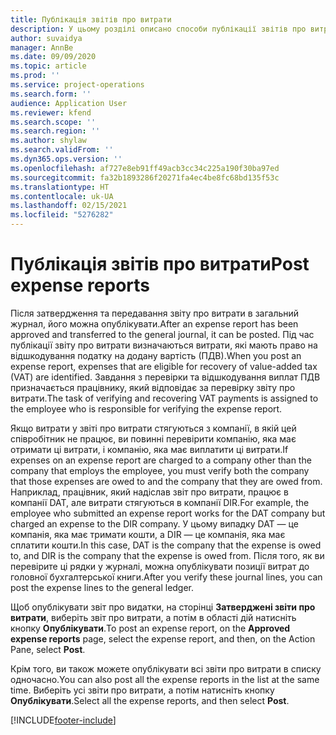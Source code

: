 ```yaml
---
title: Публікація звітів про витрати
description: У цьому розділі описано способи публікації звітів про витрати.
author: suvaidya
manager: AnnBe
ms.date: 09/09/2020
ms.topic: article
ms.prod: ''
ms.service: project-operations
ms.search.form: ''
audience: Application User
ms.reviewer: kfend
ms.search.scope: ''
ms.search.region: ''
ms.author: shylaw
ms.search.validFrom: ''
ms.dyn365.ops.version: ''
ms.openlocfilehash: af727e8eb91ff49acb3cc34c225a190f30ba97ed
ms.sourcegitcommit: fa32b1893286f20271fa4ec4be8fc68bd135f53c
ms.translationtype: HT
ms.contentlocale: uk-UA
ms.lasthandoff: 02/15/2021
ms.locfileid: "5276282"
---
```

# <a name="post-expense-reports"></a><span data-ttu-id="5c1cb-103">Публікація звітів про витрати</span><span class="sxs-lookup"><span data-stu-id="5c1cb-103">Post expense reports</span></span>

<span data-ttu-id="5c1cb-104">Після затвердження та передавання звіту про витрати в загальний журнал, його можна опублікувати.</span><span class="sxs-lookup"><span data-stu-id="5c1cb-104">After an expense report has been approved and transferred to the general journal, it can be posted.</span></span> <span data-ttu-id="5c1cb-105">Під час публікації звіту про витрати визначаються витрати, які мають право на відшкодування податку на додану вартість (ПДВ).</span><span class="sxs-lookup"><span data-stu-id="5c1cb-105">When you post an expense report, expenses that are eligible for recovery of value-added tax (VAT) are identified.</span></span> <span data-ttu-id="5c1cb-106">Завдання з перевірки та відшкодування виплат ПДВ призначається працівнику, який відповідає за перевірку звіту про витрати.</span><span class="sxs-lookup"><span data-stu-id="5c1cb-106">The task of verifying and recovering VAT payments is assigned to the employee who is responsible for verifying the expense report.</span></span>

<span data-ttu-id="5c1cb-107">Якщо витрати у звіті про витрати стягуються з компанії, в якій цей співробітник не працює, ви повинні перевірити компанію, яка має отримати ці витрати, і компанію, яка має виплатити ці витрати.</span><span class="sxs-lookup"><span data-stu-id="5c1cb-107">If expenses on an expense report are charged to a company other than the company that employs the employee, you must verify both the company that those expenses are owed to and the company that they are owed from.</span></span> <span data-ttu-id="5c1cb-108">Наприклад, працівник, який надіслав звіт про витрати, працює в компанії DAT, але витрати стягуються в компанії DIR.</span><span class="sxs-lookup"><span data-stu-id="5c1cb-108">For example, the employee who submitted an expense report works for the DAT company but charged an expense to the DIR company.</span></span> <span data-ttu-id="5c1cb-109">У цьому випадку DAT — це компанія, яка має тримати кошти, а DIR — це компанія, яка має сплатити кошти.</span><span class="sxs-lookup"><span data-stu-id="5c1cb-109">In this case, DAT is the company that the expense is owed to, and DIR is the company that the expense is owed from.</span></span> <span data-ttu-id="5c1cb-110">Після того, як ви перевірите ці рядки у журналі, можна опублікувати позиції витрат до головної бухгалтерської книги.</span><span class="sxs-lookup"><span data-stu-id="5c1cb-110">After you verify these journal lines, you can post the expense lines to the general ledger.</span></span>

<span data-ttu-id="5c1cb-111">Щоб опублікувати звіт про видатки, на сторінці **Затверджені звіти про витрати**, виберіть звіт про витрати, а потім в області дій натисніть кнопку **Опублікувати**.</span><span class="sxs-lookup"><span data-stu-id="5c1cb-111">To post an expense report, on the **Approved expense reports** page, select the expense report, and then, on the Action Pane, select **Post**.</span></span>

<span data-ttu-id="5c1cb-112">Крім того, ви також можете опублікувати всі звіти про витрати в списку одночасно.</span><span class="sxs-lookup"><span data-stu-id="5c1cb-112">You can also post all the expense reports in the list at the same time.</span></span> <span data-ttu-id="5c1cb-113">Виберіть усі звіти про витрати, а потім натисніть кнопку **Опублікувати**.</span><span class="sxs-lookup"><span data-stu-id="5c1cb-113">Select all the expense reports, and then select **Post**.</span></span>


[!INCLUDE[footer-include](../includes/footer-banner.md)]
